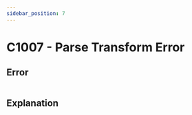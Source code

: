 ```yaml
---
sidebar_position: 7
---
```


# C1007 - Parse Transform Error

## Error

```erlang
```

## Explanation
